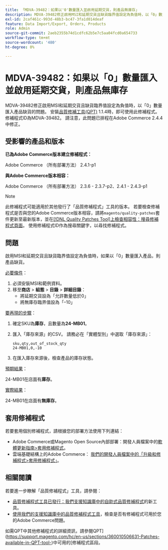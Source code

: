 ```yaml
---
title: 「MDVA-39482：如果以'0'數量匯入並啟用延期交貨，則產品無庫存」
description: MDVA-39482修正啟用MSI和延期交貨且缺貨臨界值設定為負值時，以「0」數量匯入產品缺貨的問題。 安裝[Quality Patches Tool (QPT)](https://experienceleague.adobe.com/en/docs/commerce-operations/upgrade-guide/patches/overview) 1.1.4時，即可使用此修補程式。 修補程式ID為MDVA-39482。 請注意，此問題已排程在Adobe Commerce 2.4.4中修正。
exl-id: 2caf461c-993d-48b3-bc47-3fa1d014deaf
feature: Data Import/Export, Orders, Products
role: Admin
source-git-commit: 2aeb2355b74d1cdfc62b5e7c5aa04fcd0a654733
workflow-type: tm+mt
source-wordcount: '480'
ht-degree: 0%

---
```


# MDVA-39482：如果以「0」數量匯入並啟用延期交貨，則產品無庫存

MDVA-39482修正啟用MSI和延期交貨且缺貨臨界值設定為負值時，以「0」數量匯入產品缺貨的問題。 安裝[品質修補工具(QPT)](https://experienceleague.adobe.com/en/docs/commerce-operations/upgrade-guide/patches/overview) 1.1.4時，即可使用此修補程式。 修補程式ID為MDVA-39482。 請注意，此問題已排程在Adobe Commerce 2.4.4中修正。

## 受影響的產品和版本

**已為Adobe Commerce版本建立修補程式：**

Adobe Commerce （所有部署方法） 2.4.1-p1

**與Adobe Commerce版本相容：**

Adobe Commerce （所有部署方法） 2.3.6 - 2.3.7-p2、2.4.1 - 2.4.3-p1

>[!NOTE]
>
>此修補程式可能適用於其他發行了「品質修補程式」工具的版本。 若要檢查修補程式是否與您的Adobe Commerce版本相容，請將`magento/quality-patches`套件更新至最新版本，並在[[!DNL Quality Patches Tool]上檢查相容性：搜尋修補程式頁面](https://experienceleague.adobe.com/tools/commerce-quality-patches/index.html)。 使用修補程式ID作為搜尋關鍵字，以尋找修補程式。

## 問題

啟用MSI和延期交貨且缺貨臨界值設定為負值時，如果以「0」數量匯入產品，則產品缺貨。

<u>必要條件</u>：

1. 必須安裝MSI和範例資料。
1. 移至&#x200B;**商店** > **組態** > **目錄** > **詳細目錄**：
   * 將延期交貨設為「允許數量低於0」
   * 將無庫存臨界值設為「–10」

<u>要再現的步驟</u>：

1. 確定SKU為&#x200B;**庫存**，且數量為&#x200B;**24-MB01**。
1. 匯入「庫存來源」的CSV。 請務必在「實體型別」中選取「庫存來源」：

   ```code panel
   sku,qty,out_of_stock_qty
   24-MB01,0,-10
   ```

1. 在匯入庫存來源後，檢查產品的庫存狀態。

<u>預期結果</u>：

24-MB01在店面有&#x200B;**庫存**。

<u>實際結果</u>：

24-MB01在店面有&#x200B;**無庫存**。

## 套用修補程式

若要套用個別修補程式，請根據您的部署方法使用下列連結：

* Adobe Commerce或Magento Open Source內部部署：開發人員檔案中的[軟體更新指南>套用修補程式](https://experienceleague.adobe.com/en/docs/commerce-operations/tools/quality-patches-tool/usage)。
* 雲端基礎結構上的Adobe Commerce： [我們的開發人員檔案中的「升級和修補程式>套用修補程式」](https://experienceleague.adobe.com/en/docs/commerce-cloud-service/user-guide/develop/upgrade/apply-patches)。

## 相關閱讀

若要進一步瞭解「品質修補程式」工具，請參閱：

* [品質修補程式工具已發行：我們支援知識庫中的自助式品質修補程式](/help/announcements/adobe-commerce-announcements/magento-quality-patches-released-new-tool-to-self-serve-quality-patches.md)的新工具。
* [使用我們的支援知識庫中的品質修補程式工具](/help/support-tools/patches-available-in-qpt-tool/check-patch-for-magento-issue-with-magento-quality-patches.md)，檢查是否有修補程式可用於您的Adobe Commerce問題。

如需QPT中其他修補程式的詳細資訊，請參閱QPT](https://support.magento.com/hc/en-us/sections/360010506631-Patches-available-in-QPT-tool-)中可用的[修補程式區段。
